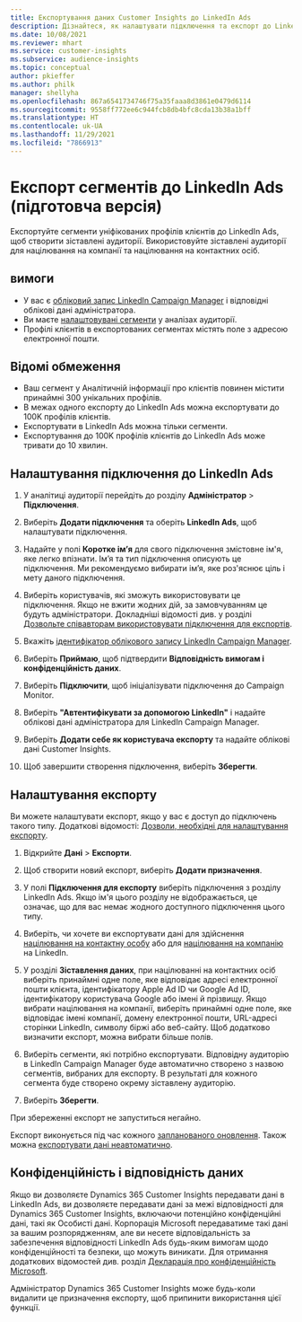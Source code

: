 ```yaml
---
title: Експортування даних Customer Insights до LinkedIn Ads
description: Дізнайтеся, як налаштувати підключення та експорт до LinkedIn Ads.
ms.date: 10/08/2021
ms.reviewer: mhart
ms.service: customer-insights
ms.subservice: audience-insights
ms.topic: conceptual
author: pkieffer
ms.author: philk
manager: shellyha
ms.openlocfilehash: 867a6541734746f75a35faaa8d3861e0479d6114
ms.sourcegitcommit: 9558ff772ee6c944fcb8db4bfc8cda13b38a1bff
ms.translationtype: HT
ms.contentlocale: uk-UA
ms.lasthandoff: 11/29/2021
ms.locfileid: "7866913"
---
```

# <a name="export-segments-to-linkedin-ads-preview"></a>Експорт сегментів до LinkedIn Ads (підготовча версія)

Експортуйте сегменти уніфікованих профілів клієнтів до LinkedIn Ads, щоб створити зіставлені аудиторії. Використовуйте зіставлені аудиторії для націлювання на компанії та націлювання на контактних осіб.

## <a name="prerequisites"></a>вимоги

-   У вас є [обліковий запис LinkedIn Campaign Manager](https://business.linkedin.com/marketing-solutions/ads) і відповідні облікові дані адміністратора.
-   Ви маєте [налаштовувані сегменти](segments.md) у аналізах аудиторії.
-   Профілі клієнтів в експортованих сегментах містять поле з адресою електронної пошти.

## <a name="known-limitations"></a>Відомі обмеження

- Ваш сегмент у Аналітичній інформації про клієнтів повинен містити принаймні 300 унікальних профілів. 
- В межах одного експорту до LinkedIn Ads можна експортувати до 100K профілів клієнтів.
- Експортувати в LinkedIn Ads можна тільки сегменти.
- Експортування до 100K профілів клієнтів до LinkedIn Ads може тривати до 10 хвилин. 

## <a name="set-up-the-connection-to-linkedin-ads"></a>Налаштування підключення до LinkedIn Ads

1. У аналітиці аудиторії перейдіть до розділу **Адміністратор** > **Підключення**.

1. Виберіть **Додати підключення** та оберіть **LinkedIn Ads**, щоб налаштувати підключення.

1. Надайте у полі **Коротке ім’я** для свого підключення змістовне ім'я, яке легко впізнати. Ім’я та тип підключення описують це підключення. Ми рекомендуємо вибирати ім’я, яке роз'яснює ціль і мету даного підключення.

1. Виберіть користувачів, які зможуть використовувати це підключення. Якщо не вжити жодних дій, за замовчуванням це будуть адміністратори. Докладніші відомості див. у розділі [Дозвольте співавторам використовувати підключення для експортів](connections.md#allow-contributors-to-use-a-connection-for-exports).

1. Вкажіть [ідентифікатор облікового запису LinkedIn Campaign Manager](https://www.linkedin.com/help/lms/answer/a424270).

1. Виберіть **Приймаю**, щоб підтвердити **Відповідність вимогам і конфіденційність даних**.

1. Виберіть **Підключити**, щоб ініціалізувати підключення до Campaign Monitor.

1. Виберіть **"Автентифікувати за допомогою LinkedIn"** і надайте облікові дані адміністратора для LinkedIn Campaign Manager.

1. Виберіть **Додати себе як користувача експорту** та надайте облікові дані Customer Insights.

1. Щоб завершити створення підключення, виберіть **Зберегти**.

## <a name="configure-an-export"></a>Налаштування експорту

Ви можете налаштувати експорт, якщо у вас є доступ до підключень такого типу. Додаткові відомості: [Дозволи, необхідні для налаштування експорту](export-destinations.md#set-up-a-new-export).

1. Відкрийте **Дані** > **Експорти**.

1. Щоб створити новий експорт, виберіть **Додати призначення**.

1. У полі **Підключення для експорту** виберіть підключення з розділу LinkedIn Ads. Якщо ім'я цього розділу не відображається, це означає, що для вас немає жодного доступного підключення цього типу.

1. Виберіть, чи хочете ви експортувати дані для здійснення [націлювання на контактну особу](https://business.linkedin.com/marketing-solutions/ad-targeting/contact-targeting) або для [націлювання на компанію](https://business.linkedin.com/marketing-solutions/ad-targeting/account-targeting) на LinkedIn. 

1. У розділі **Зіставлення даних**, при націлюванні на контактних осіб виберіть принаймні одне поле, яке відповідає адресі електронної пошти клієнта, ідентифікатору Apple Ad ID чи Google Ad ID, ідентифікатору користувача Google або імені й прізвищу. Якщо вибрати націлювання на компанії, виберіть принаймні одне поле, яке відповідає імені компанії, домену електронної пошти, URL-адресі сторінки LinkedIn, символу біржі або веб-сайту. Щоб додатково визначити експорт, можна вибрати більше полів. 

1. Виберіть сегменти, які потрібно експортувати. Відповідну аудиторію в LinkedIn Campaign Manager буде автоматично створено з назвою сегментів, вибраних для експорту. В результаті для кожного сегмента буде створено окрему зіставлену аудиторію. 

1. Виберіть **Зберегти**.

При збереженні експорт не запуститься негайно.

Експорт виконується під час кожного [запланованого оновлення](system.md#schedule-tab). Також можна [експортувати дані неавтоматично](export-destinations.md#run-exports-on-demand). 


## <a name="data-privacy-and-compliance"></a>Конфіденційність і відповідність даних

Якщо ви дозволяєте Dynamics 365 Customer Insights передавати дані в LinkedIn Ads, ви дозволяєте передавати дані за межі відповідності для Dynamics 365 Customer Insights, включаючи потенційно конфіденційні дані, такі як Особисті дані. Корпорація Microsoft передаватиме такі дані за вашим розпорядженням, але ви несете відповідальність за забезпечення відповідності LinkedIn Ads будь-яким вимогам щодо конфіденційності та безпеки, що можуть виникати. Для отримання додаткових відомостей див. розділ [Декларація про конфіденційність Microsoft](https://go.microsoft.com/fwlink/?linkid=396732).

Адміністратор Dynamics 365 Customer Insights може будь-коли видалити це призначення експорту, щоб припинити використання цієї функції.
